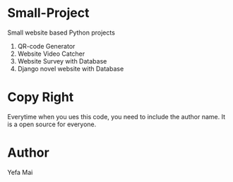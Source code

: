 # Small-Project
Small website based Python projects
1. QR-code Generator
2. Website Video Catcher
3. Website Survey with Database
4. Django novel website with Database



# Copy Right
Everytime when you ues this code, you need to include the author name. It is a open source for everyone. 
# Author
Yefa Mai






